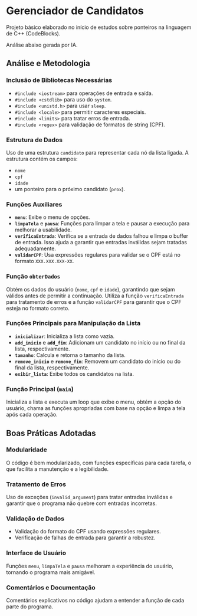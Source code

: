 # Gerenciador de Candidatos

Projeto básico elaborado no início de estudos sobre ponteiros na linguagem de C++ (CodeBlocks).


Análise abaixo gerada por IA.

## Análise e Metodologia

### Inclusão de Bibliotecas Necessárias
- `#include <iostream>` para operações de entrada e saída.
- `#include <cstdlib>` para uso do `system`.
- `#include <unistd.h>` para usar `sleep`.
- `#include <locale>` para permitir caracteres especiais.
- `#include <limits>` para tratar erros de entrada.
- `#include <regex>` para validação de formatos de string (CPF).

### Estrutura de Dados
Uso de uma estrutura `candidato` para representar cada nó da lista ligada. A estrutura contém os campos:
- `nome`
- `cpf`
- `idade`
- um ponteiro para o próximo candidato (`prox`).

### Funções Auxiliares
- **`menu`**: Exibe o menu de opções.
- **`limpaTela`** e **`pausa`**: Funções para limpar a tela e pausar a execução para melhorar a usabilidade.
- **`verificaEntrada`**: Verifica se a entrada de dados falhou e limpa o buffer de entrada. Isso ajuda a garantir que entradas inválidas sejam tratadas adequadamente.
- **`validarCPF`**: Usa expressões regulares para validar se o CPF está no formato `XXX.XXX.XXX-XX`.

### Função `obterDados`
Obtém os dados do usuário (`nome`, `cpf` e `idade`), garantindo que sejam válidos antes de permitir a continuação. Utiliza a função `verificaEntrada` para tratamento de erros e a função `validarCPF` para garantir que o CPF esteja no formato correto.

### Funções Principais para Manipulação da Lista
- **`inicializar`**: Inicializa a lista como vazia.
- **`add_inicio`** e **`add_fim`**: Adicionam um candidato no início ou no final da lista, respectivamente.
- **`tamanho`**: Calcula e retorna o tamanho da lista.
- **`remove_inicio`** e **`remove_fim`**: Removem um candidato do início ou do final da lista, respectivamente.
- **`exibir_lista`**: Exibe todos os candidatos na lista.

### Função Principal (`main`)
Inicializa a lista e executa um loop que exibe o menu, obtém a opção do usuário, chama as funções apropriadas com base na opção e limpa a tela após cada operação.

## Boas Práticas Adotadas

### Modularidade
O código é bem modularizado, com funções específicas para cada tarefa, o que facilita a manutenção e a legibilidade.

### Tratamento de Erros
Uso de exceções (`invalid_argument`) para tratar entradas inválidas e garantir que o programa não quebre com entradas incorretas.

### Validação de Dados
- Validação do formato do CPF usando expressões regulares.
- Verificação de falhas de entrada para garantir a robustez.

### Interface de Usuário
Funções `menu`, `limpaTela` e `pausa` melhoram a experiência do usuário, tornando o programa mais amigável.

### Comentários e Documentação
Comentários explicativos no código ajudam a entender a função de cada parte do programa.
